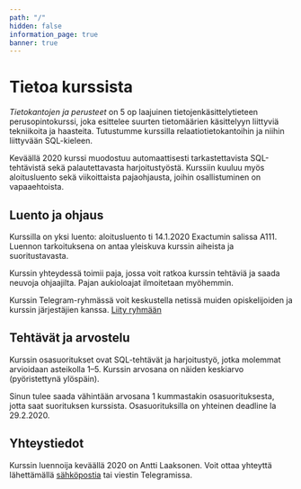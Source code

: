 ```yaml
---
path: "/"
hidden: false
information_page: true
banner: true
---
```


# Tietoa kurssista

_Tietokantojen ja perusteet_ on 5 op laajuinen
tietojenkäsittelytieteen perusopintokurssi,
joka esittelee suurten tietomäärien käsittelyyn
liittyviä tekniikoita ja haasteita.
Tutustumme kurssilla relaatiotietokantoihin
ja niihin liittyvään SQL-kieleen.

Keväällä 2020 kurssi muodostuu automaattisesti
tarkastettavista SQL-tehtävistä sekä
palautettavasta harjoitustyöstä.
Kurssiin kuuluu myös aloitusluento sekä
viikoittaista pajaohjausta,
joihin osallistuminen on vapaaehtoista.

## Luento ja ohjaus

Kurssilla on yksi luento: aloitusluento ti 14.1.2020 Exactumin salissa A111.
Luennon tarkoituksena on antaa yleiskuva kurssin aiheista
ja suoritustavasta.

Kurssin yhteydessä toimii paja, jossa voit ratkoa kurssin tehtäviä ja saada
neuvoja ohjaajilta. Pajan aukioloajat ilmoitetaan myöhemmin.

Kurssin Telegram-ryhmässä voit keskustella netissä muiden opiskelijoiden ja
kurssin järjestäjien kanssa. [Liity ryhmään](https://t.me/tkt_tikape)

## Tehtävät ja arvostelu

Kurssin osasuoritukset ovat SQL-tehtävät ja harjoitustyö,
jotka molemmat arvioidaan asteikolla 1–5.
Kurssin arvosana on näiden keskiarvo (pyöristettynä ylöspäin).

Sinun tulee saada vähintään arvosana 1 kummastakin osasuorituksesta,
jotta saat suorituksen kurssista.
Osasuorituksilla on yhteinen deadline la 29.2.2020.

## Yhteystiedot

Kurssin luennoija keväällä 2020 on Antti Laaksonen.
Voit ottaa yhteyttä lähettämällä [sähköpostia](mailto:ahslaaks@cs.helsinki.fi)
tai viestin Telegramissa. 
